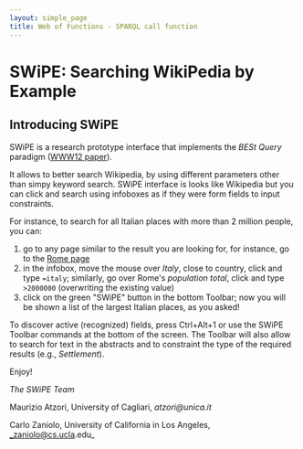```yaml
---
layout: simple_page
title: Web of Functions - SPARQL call function
---
```


# SWiPE: Searching WikiPedia by Example


## Introducing SWiPE
SWiPE is a research prototype interface that implements the _BESt Query_ paradigm ([WWW12 paper](http://www2012.wwwconference.org/proceedings/companion/p309.pdf)). 

It allows to better search Wikipedia, by using different parameters other than simpy keyword search.
SWiPE interface is looks like Wikipedia but you can click and search using infoboxes as if they were form fields to input constraints.

For instance, to search for all Italian places with more than 2 million people, you can:

1. go to any page similar to the result you are looking for, for instance, go to the [Rome page](/wiki/Rome)
2. in the infobox, move the mouse over _Italy_, close to country, click and type `=italy`; similarly, go over Rome's _population total_, click and type `>2000000` (overwriting the existing value)
3. click on the green "SWiPE" button in the bottom Toolbar; now you will be shown a list of the largest Italian places, as you asked!

To discover active (recognized) fields, press Ctrl+Alt+1 or use the SWiPE Toolbar commands at the bottom of the screen. The Toolbar will also allow to search for text in the abstracts and to constraint the type of the required results (e.g., _Settlement_).

Enjoy!


*The SWiPE Team*

Maurizio Atzori, University of Cagliari, _atzori@unica.it_

Carlo Zaniolo, University of California in Los Angeles, _zaniolo@cs.ucla.edu_

